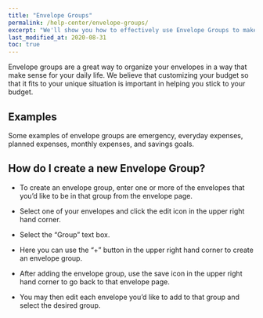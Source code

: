 ```yaml
---
title: "Envelope Groups"
permalink: /help-center/envelope-groups/
excerpt: "We'll show you how to effectively use Envelope Groups to make budgeting easier!"
last_modified_at: 2020-08-31
toc: true
---
```


Envelope groups are a great way to organize your envelopes in a way that make sense for your daily life. We believe that customizing your budget so that it fits to your unique situation is important in helping you stick to your budget. 

## Examples

Some examples of envelope groups are emergency, everyday expenses, planned expenses, monthly expenses, and savings goals.

## How do I create a new Envelope Group?

- To create an envelope group, enter one or more of the envelopes that you’d like to be in that group from the envelope page.

- Select one of your envelopes and click the edit icon in the upper right hand corner. 

- Select the “Group” text box.

- Here you can use the “+” button in the upper right hand corner to create an envelope group. 

- After adding the envelope group, use the save icon in the upper right hand corner to go back to that envelope page. 

- You may then edit each envelope you’d like to add to that group and select the desired group.
